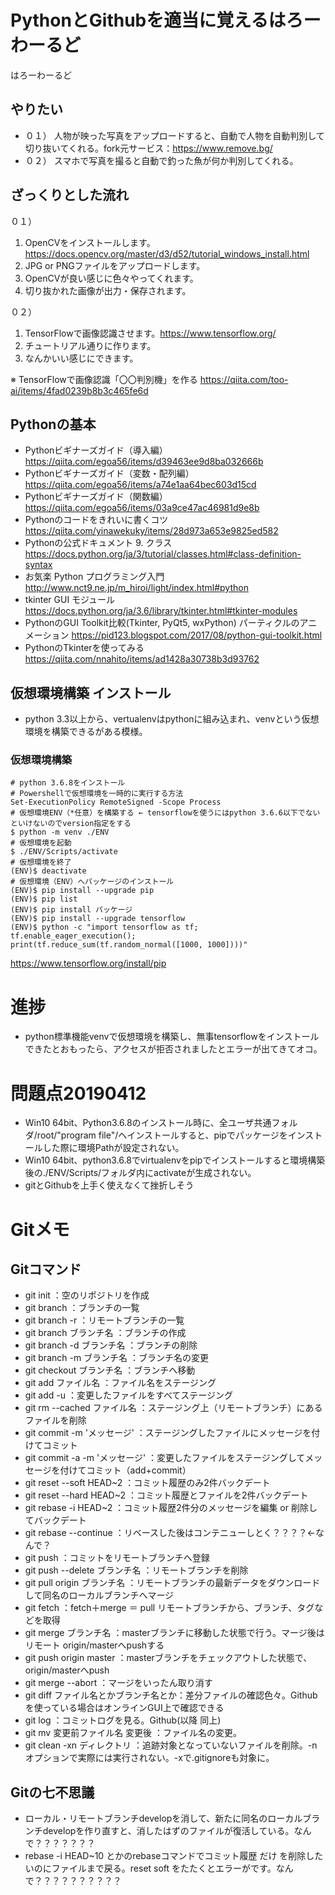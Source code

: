 # PythonとGithubを適当に覚えるはろーわーるど
はろーわーるど

## やりたい
- ０１） 人物が映った写真をアップロードすると、自動で人物を自動判別して切り抜いてくれる。fork元サービス：https://www.remove.bg/
- ０２） スマホで写真を撮ると自動で釣った魚が何か判別してくれる。

## ざっくりとした流れ
０１）
1. OpenCVをインストールします。https://docs.opencv.org/master/d3/d52/tutorial_windows_install.html
1. JPG or PNGファイルをアップロードします。
1. OpenCVが良い感じに色々やってくれます。
1. 切り抜かれた画像が出力・保存されます。

０２）
1. TensorFlowで画像認識させます。https://www.tensorflow.org/
1. チュートリアル通りに作ります。
1. なんかいい感じにできます。

※ TensorFlowで画像認識「〇〇判別機」を作る
https://qiita.com/too-ai/items/4fad0239b8b3c465fe6d

## Pythonの基本
- Pythonビギナーズガイド（導入編）
https://qiita.com/egoa56/items/d39463ee9d8ba032666b
- Pythonビギナーズガイド（変数・配列編）
https://qiita.com/egoa56/items/a74e1aa64bec603d15cd
- Pythonビギナーズガイド（関数編）
https://qiita.com/egoa56/items/03a9ce47ac46981d9e8b
- Pythonのコードをきれいに書くコツ
https://qiita.com/yinawekuky/items/28d973a653e9825ed582
- Pythonの公式ドキュメント 9. クラス
https://docs.python.org/ja/3/tutorial/classes.html#class-definition-syntax
- お気楽 Python プログラミング入門
http://www.nct9.ne.jp/m_hiroi/light/index.html#python
- tkinter GUI モジュール
https://docs.python.org/ja/3.6/library/tkinter.html#tkinter-modules
- PythonのGUI Toolkit比較(Tkinter, PyQt5, wxPython) パーティクルのアニメーション
https://pid123.blogspot.com/2017/08/python-gui-toolkit.html
- PythonのTkinterを使ってみる
https://qiita.com/nnahito/items/ad1428a30738b3d93762


## 仮想環境構築 インストール
- python 3.3以上から、vertualenvはpythonに組み込まれ、venvという仮想環境を構築できるがある模様。

### 仮想環境構築
    # python 3.6.8をインストール
    # Powershellで仮想環境を一時的に実行する方法
    Set-ExecutionPolicy RemoteSigned -Scope Process
    # 仮想環境ENV（*任意）を構築する ← tensorflowを使うにはpython 3.6.6以下でないといけないのでversion指定をする
    $ python -m venv ./ENV
    # 仮想環境を起動
    $ ./ENV/Scripts/activate
    # 仮想環境を終了
    (ENV)$ deactivate
    # 仮想環境（ENV）へパッケージのインストール
    (ENV)$ pip install --upgrade pip
    (ENV)$ pip list
    (ENV)$ pip install パッケージ
    (ENV)$ pip install --upgrade tensorflow
    (ENV)$ python -c "import tensorflow as tf; tf.enable_eager_execution(); print(tf.reduce_sum(tf.random_normal([1000, 1000])))"

https://www.tensorflow.org/install/pip

# 進捗
- python標準機能venvで仮想環境を構築し、無事tensorflowをインストールできたとおもったら、アクセスが拒否されましたとエラーが出てきてオコ。

# 問題点20190412
- Win10 64bit、Python3.6.8のインストール時に、全ユーザ共通フォルダ/root/"program file"/へインストールすると、pipでパッケージをインストールした際に環境Pathが設定されない。
- Win10 64bit、python3.6.8でvirtualenvをpipでインストールすると環境構築後の./ENV/Scripts/フォルダ内にactivateが生成されない。
- gitとGithubを上手く使えなくて挫折しそう

# Gitメモ
## Gitコマンド
- git init                      ：空のリポジトリを作成
- git branch                    ：ブランチの一覧
- git branch -r                 ：リモートブランチの一覧
- git branch ブランチ名          ：ブランチの作成
- git branch -d ブランチ名       ：ブランチの削除
- git branch -m ブランチ名       ：ブランチ名の変更
- git checkout ブランチ名        ：ブランチへ移動
- git add ファイル名             ：ファイル名をステージング
- git add -u                    ：変更したファイルをすべてステージング
- git rm --cached ファイル名     ：ステージング上（リモートブランチ）にあるファイルを削除
- git commit -m 'メッセージ'     ：ステージングしたファイルにメッセージを付けてコミット
- git commit -a -m 'メッセージ'  ：変更したファイルをステージングしてメッセージを付けてコミット（add+commit）
- git reset --soft HEAD~2       ：コミット履歴のみ2件バックデート
- git reset --hard HEAD~2       ：コミット履歴とファイルを2件バックデート
- git rebase -i HEAD~2          ：コミット履歴2件分のメッセージを編集 or 削除してバックデート
- git rebase --continue         ：リベースした後はコンテニューしとく？？？？←なんで？
- git push                      ：コミットをリモートブランチへ登録
- git push --delete ブランチ名   ：リモートブランチを削除
- git pull origin ブランチ名     ：リモートブランチの最新データをダウンロードして同名のローカルブランチへマージ
- git fetch                     ：fetch＋merge ＝ pull リモートブランチから、ブランチ、タグなどを取得
- git merge ブランチ名           ：masterブランチに移動した状態で行う。マージ後はリモート origin/masterへpushする
- git push origin master        ：masterブランチをチェックアウトした状態で、origin/masterへpush
- git merge --abort             ：マージをいったん取り消す
- git diff ファイル名とかブランチ名とか：差分ファイルの確認色々。Githubを使っている場合はオンラインGUI上で確認できる
- git log                       ：コミットログを見る。Github(以降 同上)
- git mv 変更前ファイル名 変更後  ：ファイル名の変更。
- git clean -xn ディレクトリ     ：追跡対象となっていないファイルを削除。-nオプションで実際には実行されない。-xで.gitignoreも対象に。

## Gitの七不思議
- ローカル・リモートブランチdevelopを消して、新たに同名のローカルブランチdevelopを作り直すと、消したはずのファイルが復活している。なんで？？？？？？？
- rebase -i HEAD~10 とかのrebaseコマンドでコミット履歴 だけ を削除したいのにファイルまで戻る。reset soft をたたくとエラーがです。なんで？？？？？？？？？？

